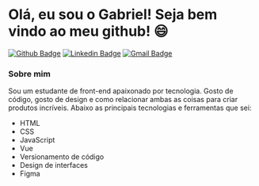 # Olá, eu sou o Gabriel! Seja bem vindo ao meu github! :smile:

[![Github Badge](https://img.shields.io/badge/-Github-000?style=flat-square&logo=Github&logoColor=white&link=https://github.com/Gab-Barros)](https://github.com/Gab-Barros)
[![Linkedin Badge](https://img.shields.io/badge/-LinkedIn-blue?style=flat-square&logo=Linkedin&logoColor=white&link=https://www.linkedin.com/in/gabriel-barros-419bb3208/)](https://www.linkedin.com/in/gabriel-barros-419bb3208/)
[![Gmail Badge](https://img.shields.io/badge/-Email-c14438?style=flat-square&logo=Gmail&logoColor=white&link=mailto:gabrielalcantarabarros524@gmail.com)](mailto:gabrielalcantarabarros524@gmail.com)

### Sobre mim
Sou um estudante de front-end apaixonado por tecnologia. Gosto de código, gosto de design e como relacionar ambas as coisas para criar produtos incríveis. Abaixo as principais tecnologias e ferramentas que sei: 

* HTML
* CSS
* JavaScript
* Vue
* Versionamento de código
* Design de interfaces
* Figma
